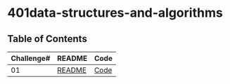 # 401data-structures-and-algorithms

## Table of Contents

| Challenge#      | README | Code |
| --------------- | ----   |------|
| 01          | [README](C:\Users\STUDENT\401Java\401data-structures-and-algorithms\challanges\array-reverse\readMe.md)| [Code](C:\Users\STUDENT\401Java\401data-structures-and-algorithms\challanges\array-reverse\src\Main.java)|    
